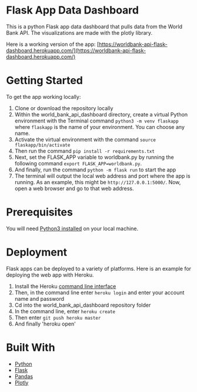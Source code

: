 # Flask App Data Dashboard

This is a python Flask app data dashboard that pulls data from the World Bank API. The visualizations are made with the plotly library.

Here is a working version of the app: [https://worldbank-api-flask-dashboard.herokuapp.com/](https://worldbank-api-flask-dashboard.herokuapp.com/)

# Getting Started

To get the app working locally:
1. Clone or download the repository locally
2. Within the world_bank_api_dashboard directory, create a virtual Python environment with the Terminal command `python3 -m venv flaskapp` where `flaskapp` is the name of your environment. You can choose any name.
3. Activate the virtual environment with the command `source flaskapp/bin/activate`
4. Then run the command `pip install -r requirements.txt`
5. Next, set the FLASK_APP variable to worldbank.py by running the following command `export FLASK_APP=worldbank.py`.
6. And finally, run the command `python -m flask run` to start the app
7. The terminal will output the local web address and port where the app is running. As an example, this might be `http://127.0.0.1:5000/`. Now, open a web browser and go to that web address.

# Prerequisites

You will need [Python3 installed](https://www.python.org/downloads/) on your local machine.

# Deployment

Flask apps can be deployed to a variety of platforms. Here is an example for deploying the web app with Heroku.

1. Install the Heroku [command line interface](https://devcenter.heroku.com/articles/getting-started-with-python#set-up)
2. Then, in the command line enter `heroku login` and enter your account name and password
3. Cd into the world_bank_api_dashboard repository folder
4. In the command line, enter `heroku create`
5. Then enter `git push heroku master`
6. And finally 'heroku open'

# Built With
* [Python](https://www.python.org/)
* [Flask](http://flask.pocoo.org/)
* [Pandas](https://pandas.pydata.org/)
* [Plotly](https://plot.ly/python/)